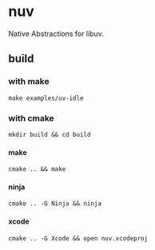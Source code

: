 # nuv

Native Abstractions for libuv.

## build

### with make

```
make examples/uv-idle
```

### with cmake

```
mkdir build && cd build
```

#### make

```
cmake .. && make
```

#### ninja

```
cmake .. -G Ninja && ninja
```

#### xcode

```
cmake .. -G Xcode && open nuv.xcodeproj
```

